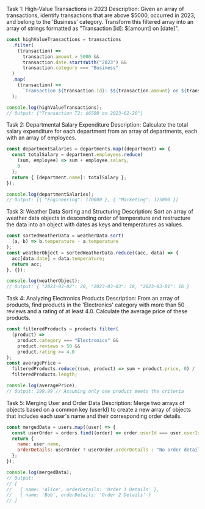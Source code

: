 Task 1: High-Value Transactions in 2023
Description: Given an array of transactions, identify transactions that are above $5000, occurred in 2023, and belong to the 'Business' category. Transform this filtered array into an array of strings formatted as "Transaction [id]: $[amount] on [date]".

```js
const highValueTransactions = transactions
  .filter(
    (transaction) =>
      transaction.amount > 5000 &&
      transaction.date.startsWith("2023") &&
      transaction.category === "Business"
  )
  .map(
    (transaction) =>
      `Transaction ${transaction.id}: $${transaction.amount} on ${transaction.date}`
  );

console.log(highValueTransactions);
// Output: ["Transaction T2: $6500 on 2023-02-20"]
```

Task 2: Departmental Salary Expenditure
Description: Calculate the total salary expenditure for each department from an array of departments, each with an array of employees.

```js
const departmentSalaries = departments.map((department) => {
  const totalSalary = department.employees.reduce(
    (sum, employee) => sum + employee.salary,
    0
  );
  return { [department.name]: totalSalary };
});

console.log(departmentSalaries);
// Output: [{ "Engineering": 170000 }, { "Marketing": 125000 }]
```

Task 3: Weather Data Sorting and Structuring
Description: Sort an array of weather data objects in descending order of temperature and restructure the data into an object with dates as keys and temperatures as values.

```js
const sortedWeatherData = weatherData.sort(
  (a, b) => b.temperature - a.temperature
);
const weatherObject = sortedWeatherData.reduce((acc, data) => {
  acc[data.date] = data.temperature;
  return acc;
}, {});

console.log(weatherObject);
// Output: { "2023-03-02": 20, "2023-03-03": 18, "2023-03-01": 16 }
```

Task 4: Analyzing Electronics Products
Description: From an array of products, find products in the 'Electronics' category with more than 50 reviews and a rating of at least 4.0. Calculate the average price of these products.

```js
const filteredProducts = products.filter(
  (product) =>
    product.category === "Electronics" &&
    product.reviews > 50 &&
    product.rating >= 4.0
);
const averagePrice =
  filteredProducts.reduce((sum, product) => sum + product.price, 0) /
  filteredProducts.length;

console.log(averagePrice);
// Output: 199.99 // Assuming only one product meets the criteria
```

Task 5: Merging User and Order Data
Description: Merge two arrays of objects based on a common key (userId) to create a new array of objects that includes each user's name and their corresponding order details.

```js
const mergedData = users.map((user) => {
  const userOrder = orders.find((order) => order.userId === user.userId);
  return {
    name: user.name,
    orderDetails: userOrder ? userOrder.orderDetails : "No order details",
  };
});

console.log(mergedData);
// Output:
// [
//   { name: 'Alice', orderDetails: 'Order 1 Details' },
//   { name: 'Bob', orderDetails: 'Order 2 Details' }
// ]
```
